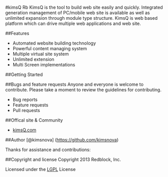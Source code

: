 #kimsQ Rb
KimsQ is the tool to build web site easily and quickly.
Integrated generation management of PC/mobile web site is available as well as unlimited expansion through module type structure.
KimsQ is web based platform which can drive multiple web applications and web site.

##Features
- Automated website building technology
- Powerful content managing system
- Multiple virtual site system
- Unlimited extension
- Multi Screen implementations

##Getting Started

##Bugs and feature requests
Anyone and everyone is welcome to contribute. Please take a moment to review the guidelines for contributing.
- Bug reports
- Feature requests
- Pull requests


##Offical site & Community
- [kimsQ.com](http://kimsq.com)


##Author
[@kimsnova] (https://github.com/kimsnova)

Thanks for assistance and contributions:



##Copyright and license
Copyright 2013 Redblock, Inc.

Licensed under the [LGPL](http://opensource.org/licenses/LGPL-3.0) License


